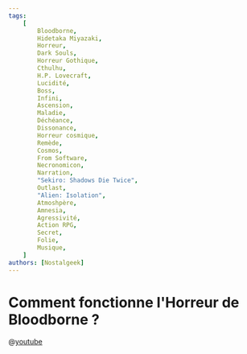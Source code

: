 ```yaml
---
tags:
    [
        Bloodborne,
        Hidetaka Miyazaki,
        Horreur,
        Dark Souls,
        Horreur Gothique,
        Cthulhu,
        H.P. Lovecraft,
        Lucidité,
        Boss,
        Infini,
        Ascension,
        Maladie,
        Déchéance,
        Dissonance,
        Horreur cosmique,
        Remède,
        Cosmos,
        From Software,
        Necronomicon,
        Narration,
        "Sekiro: Shadows Die Twice",
        Outlast,
        "Alien: Isolation",
        Atmoshpère,
        Amnesia,
        Agressivité,
        Action RPG,
        Secret,
        Folie,
        Musique,
    ]
authors: [Nostalgeek]
---
```


# Comment fonctionne l'Horreur de Bloodborne ?

@[youtube](https://www.youtube.com/watch?v=TUI5ODEXq0g)
